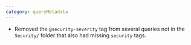 ```yaml
---
category: queryMetadata
---
```

* Removed the `@security-severity` tag from several queries not in the `Security/` folder that also had missing `security` tags.
